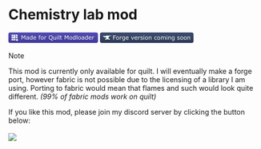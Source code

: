 # Chemistry lab mod
<img src="./.github/assets/badges/made-for-quilt.svg" height="21px"> <img src="./.github/assets/badges/forge-coming-soon.svg" height="21px">

> [!NOTE]
> This mod is currently only available for quilt. I will eventually make a forge port, however fabric is not possible due to the licensing of a library I am using. Porting to fabric would mean that flames and such would look quite different. *(99% of fabric mods work on quilt)*

If you like this mod, please join my discord server by clicking the button below:
<br><br>
[![](https://dcbadge.vercel.app/api/server/qQYfX3sTyj?style=flat)](https://discord.gg/qQYfX3sTyj)
